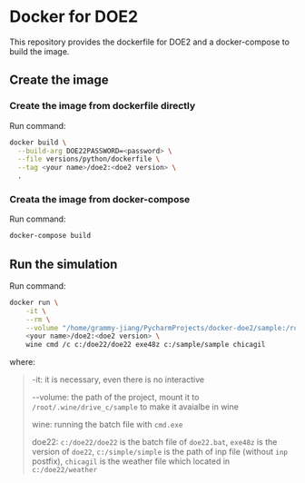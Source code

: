 # Docker for DOE2

This repository provides the dockerfile for DOE2 and a docker-compose to build
the image.

## Create the image

### Create the image from dockerfile directly

Run command:
```bash
docker build \
  --build-arg DOE22PASSWORD=<password> \
  --file versions/python/dockerfile \
  --tag <your name>/doe2:<doe2 version> \
  .
```

### Creata the image from docker-compose

Run command:
```bash
docker-compose build
```

## Run the simulation

Run command:
```bash
docker run \
    -it \
    --rm \
    --volume "/home/grammy-jiang/PycharmProjects/docker-doe2/sample:/root/.wine/drive_c/sample" \
    <your name>/doe2:<doe2 version> \
    wine cmd /c c:/doe22/doe22 exe48z c:/sample/sample chicagil
```
where:

> -it: it is necessary, even there is no interactive
>
> --volume: the path of the project, mount it to `/root/.wine/drive_c/sample` to make it avaialbe in wine
>
> wine: running the batch file with `cmd.exe`
>
> doe22: `c:/doe22/doe22` is the batch file of `doe22.bat`, `exe48z` is the version of `doe22`, `c:/simple/simple` is the path of inp file (without `inp` postfix), `chicagil` is the weather file which located in `c:/doe22/weather`
